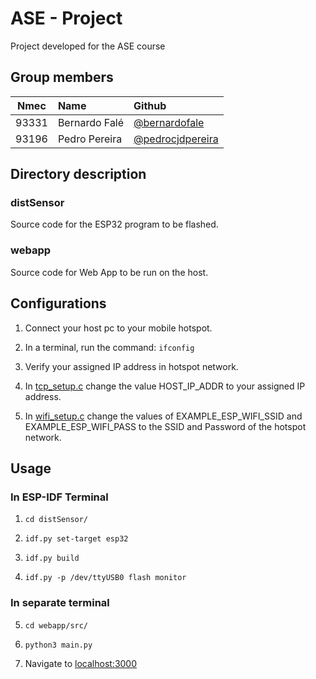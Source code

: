 # ASE - Project
Project developed for the ASE course
## Group members
| Nmec | Name | Github |
| :--: | :--- | :----- |
| 93331 | Bernardo Falé | [@bernardofale](https://github.com/bernardofale) |
| 93196 | Pedro Pereira | [@pedrocjdpereira](https://github.com/pedrocjdpereira) |

## Directory description
### distSensor
Source code for the ESP32 program to be flashed.
### webapp
Source code for Web App to be run on the host.

## Configurations

1. Connect your host pc to your mobile hotspot.

2. In a terminal, run the command:
`ifconfig`

3. Verify your assigned IP address in hotspot network.

4. In [tcp_setup.c](distSensor/components/tcp_setup/tcp_setup.c) change the value HOST_IP_ADDR to your assigned IP address.

5. In [wifi_setup.c](distSensor/components/wifi_setup/wifi_setup.c) change the values of EXAMPLE_ESP_WIFI_SSID and EXAMPLE_ESP_WIFI_PASS to the SSID and Password of the hotspot network.

## Usage

### In ESP-IDF Terminal

1. `cd distSensor/`

2. `idf.py set-target esp32`

3. `idf.py build`

4. `idf.py -p /dev/ttyUSB0 flash monitor`

### In separate terminal

5. `cd webapp/src/`

6. `python3 main.py`

7. Navigate to [localhost:3000](localhost:3000)

#